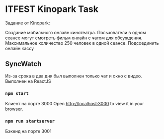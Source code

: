 # ITFEST Kinopark Task

Задание от Kinopark:

Создание мобильного онлайн кинотеатра. Пользователи в одном сеансе могут смотреть фильм онлайн с чатом для обсуждения. Максимальное количество 250 человек в одной сеансе. Подсоединить онлайн кассу

## SyncWatch

Из-за срока в два дня был выполнен только чат и окно с видео. Выполнен на ReactJS

### `npm start`

Клиент на порте 3000
Open [http://localhost:3000](http://localhost:3000) to view it in your browser.

### `npm run startserver`

Бэкенд на порте 3001
